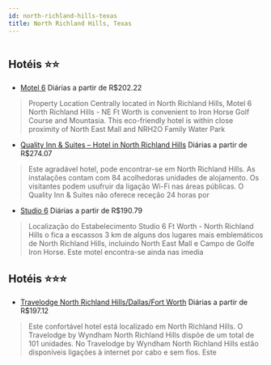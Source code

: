 ```yaml
---
id: north-richland-hills-texas
title: North Richland Hills, Texas
---
```


<center><img src="https://assets.cosmos-data.com/1/0439b852614d0ef316ca941c7ce3035a/186140.jpg" alt="" /></center>


## Hotéis ⭐️⭐️

-    [Motel 6](https://www.hurb.com/aud/https://www.hurb.com/hoteis/north-richland-hills/motel-6-JNP-JP915954?cmp=18055) Diárias a partir de R$202.22
   > Property Location Centrally located in North Richland Hills, Motel 6 North Richland Hills - NE Ft Worth is convenient to Iron Horse Golf Course and Mountasia. This eco-friendly hotel is within close proximity of North East Mall and NRH2O Family Water Park
-    [Quality Inn & Suites – Hotel in North Richland Hills](https://www.hurb.com/aud/https://www.hurb.com/hoteis/north-richland-hills/quality-inn-suites-hotel-in-north-richland-hills-JNP-JP080810?cmp=18055) Diárias a partir de R$274.07
   > Este agradável hotel, pode encontrar-se em North Richland Hills. As instalações contam com 84 acolhedoras unidades de alojamento. Os visitantes podem usufruir da ligação Wi-Fi nas áreas públicas. O Quality Inn &amp; Suites não oferece receção 24 horas por
-    [Studio 6](https://www.hurb.com/aud/https://www.hurb.com/hoteis/north-richland-hills/studio-6-JNP-JP652754?cmp=18055) Diárias a partir de R$190.79
   > Localização do Estabelecimento Studio 6 Ft Worth - North Richland Hills o fica a escassos 3 km de alguns dos lugares mais emblemáticos de North Richland Hills, incluindo North East Mall e Campo de Golfe Iron Horse.  Este motel encontra-se ainda nas imedia

## Hotéis ⭐️⭐️⭐️

-    [Travelodge North Richland Hills/Dallas/Fort Worth](https://www.hurb.com/aud/https://www.hurb.com/hoteis/north-richland-hills/travelodge-north-richland-hills-dallas-fort-worth-JNP-JP080812?cmp=18055) Diárias a partir de R$197.12
   > Este confortável hotel está localizado em North Richland Hills. O Travelodge by Wyndham North Richland Hills dispõe de um total de 101 unidades. No Travelodge by Wyndham North Richland Hills estão disponíveis ligações à internet por cabo e sem fios. Este 
